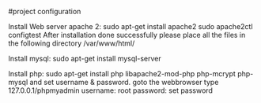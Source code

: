 #project configuration

Install Web server apache 2:
sudo apt-get install apache2
sudo apache2ctl configtest
After installation done successfully please place all the files in the following directory
/var/www/html/

Install mysql:
sudo apt-get install mysql-server

Install php:
sudo apt-get install php libapache2-mod-php php-mcrypt php-mysql
and set username & password.
goto the webbrowser type 127.0.0.1/phpmyadmin
username: root
password: set password
